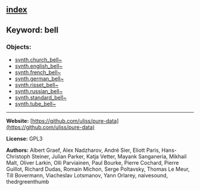 [index](../index.html)
---

## Keyword: bell

### Objects:
* [synth.church_bell~](../synth.church_bell~.html)
* [synth.english_bell~](../synth.english_bell~.html)
* [synth.french_bell~](../synth.french_bell~.html)
* [synth.german_bell~](../synth.german_bell~.html)
* [synth.risset_bell~](../synth.risset_bell~.html)
* [synth.russian_bell~](../synth.russian_bell~.html)
* [synth.standard_bell~](../synth.standard_bell~.html)
* [synth.tube_bell~](../synth.tube_bell~.html)

---
**Website:** [https://github.com/uliss/pure-data](https://github.com/uliss/pure-data)

**License:** GPL3

**Authors:** Albert Graef, Alex Nadzharov, André Sier, Eliott Paris, Hans-Christoph Steiner, Julian Parker, Katja Vetter, Mayank Sanganeria, Mikhail Malt, Oliver Larkin, Olli Parviainen, Paul Bourke, Pierre Cochard, Pierre Guillot, Richard Dudas, Romain Michon, Serge Poltavsky, Thomas Le Meur, Till Bovermann, Viacheslav Lotsmanov, Yann Orlarey, naivesound, thedrgreenthumb
